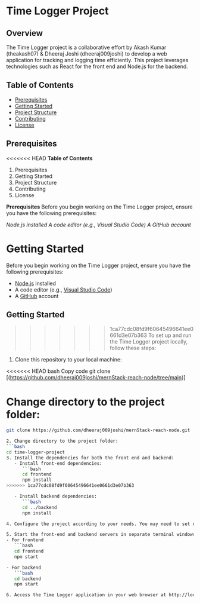 # Time Logger Project

## Overview

The Time Logger project is a collaborative effort by Akash Kumar (theakash07) & Dheeraj Joshi (dheeraj009joshi) to develop a web application for tracking and logging time efficiently. This project leverages technologies such as React for the front end and Node.js for the backend.

## Table of Contents

- [Prerequisites](#prerequisites)
- [Getting Started](#getting-started)
- [Project Structure](#project-structure)
- [Contributing](#contributing)
- [License](#license)

## Prerequisites

<<<<<<< HEAD
**Table of Contents**
1. Prerequisites
2. Getting Started
3. Project Structure
4. Contributing
5. License

**Prerequisites**
Before you begin working on the Time Logger project, ensure you have the following prerequisites:

*Node.js installed*
*A code editor (e.g., Visual Studio Code)*
*A GitHub account*

**Getting Started**
=======
Before you begin working on the Time Logger project, ensure you have the following prerequisites:

- [Node.js](https://nodejs.org/) installed
- A code editor (e.g., [Visual Studio Code](https://code.visualstudio.com/))
- A [GitHub](https://github.com/) account

## Getting Started

>>>>>>> 1ca77cdc08fd9f60645496641ee0661d3e07b363
To set up and run the Time Logger project locally, follow these steps:

1. Clone this repository to your local machine:

<<<<<<< HEAD
bash
Copy code
git clone [(https://github.com/dheeraj009joshi/mernStack-reach-node/tree/main)]

**Change directory to the project folder:**
=======
   ```bash
   git clone https://github.com/dheeraj009joshi/mernStack-reach-node.git
   
2. Change directory to the project folder:
   ```bash
   cd time-logger-project
3. Install the dependencies for both the front end and backend:
      - Install front-end dependencies:
         ```bash
         cd frontend
         npm install
>>>>>>> 1ca77cdc08fd9f60645496641ee0661d3e07b363

      - Install backend dependencies:
         ```bash
         cd ../backend
         npm install

4. Configure the project according to your needs. You may need to set environment variables, configure databases, or make other project-specific configurations.

5. Start the front-end and backend servers in separate terminal windows:
   - For frontend
      ```bash
      cd frontend
      npm start

   - For backend
      ```bash
      cd backend
      npm start

6. Access the Time Logger application in your web browser at http://localhost:3000.


   
